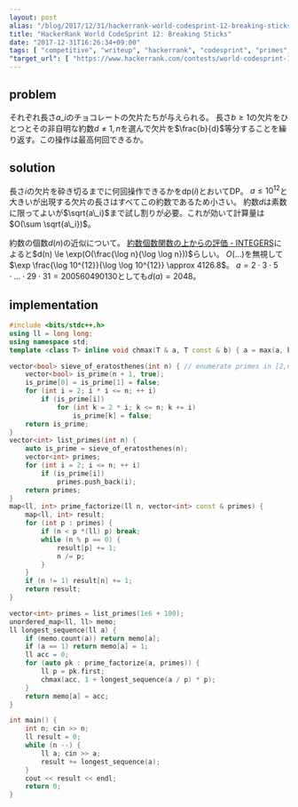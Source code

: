 ```yaml
---
layout: post
alias: "/blog/2017/12/31/hackerrank-world-codesprint-12-breaking-sticks/"
title: "HackerRank World CodeSprint 12: Breaking Sticks"
date: "2017-12-31T16:26:34+09:00"
tags: [ "competitive", "writeup", "hackerrank", "codesprint", "primes", "dp" ]
"target_url": [ "https://www.hackerrank.com/contests/world-codesprint-12/challenges/breaking-sticks" ]
---
```


## problem

それぞれ長さ$a\_i$のチョコレートの欠片たちが与えられる。
長さ$b \ge 1$の欠片をひとつとその非自明な約数$d \ne 1, n$を選んで欠片を$\frac{b}{d}$等分することを繰り返す。この操作は最高何回できるか。

## solution

長さ$i$の欠片を砕き切るまでに何回操作できるかを$\mathrm{dp}(i)$とおいてDP。
$a \le 10^{12}$と大きいが出現する欠片の長さはすべてこの約数であるため小さい。
約数$d$は素数に限ってよいが$\sqrt{a\_i}$まで試し割りが必要。これが効いて計算量は$O(\sum \sqrt{a\_i})$。

約数の個数$d(n)$の近似について。
[約数個数関数の上からの評価 - INTEGERS](http://integers.hatenablog.com/entry/2016/07/20/015425)によると$d(n) \le \exp(O(\frac{\log n}{\log \log n}))$らしい。
$O(\dots)$を無視して$\exp \frac{\log 10^{12}}{\log \log 10^{12}} \approx 4126.8$。
$a = 2 \cdot 3 \cdot 5 \cdot \dots \cdot 29 \cdot 31 = 200560490130$としても$d(a) = 2048$。

## implementation

``` c++
#include <bits/stdc++.h>
using ll = long long;
using namespace std;
template <class T> inline void chmax(T & a, T const & b) { a = max(a, b); }

vector<bool> sieve_of_eratosthenes(int n) { // enumerate primes in [2,n] with O(n log log n)
    vector<bool> is_prime(n + 1, true);
    is_prime[0] = is_prime[1] = false;
    for (int i = 2; i * i <= n; ++ i)
        if (is_prime[i])
            for (int k = 2 * i; k <= n; k += i)
                is_prime[k] = false;
    return is_prime;
}
vector<int> list_primes(int n) {
    auto is_prime = sieve_of_eratosthenes(n);
    vector<int> primes;
    for (int i = 2; i <= n; ++ i)
        if (is_prime[i])
            primes.push_back(i);
    return primes;
}
map<ll, int> prime_factorize(ll n, vector<int> const & primes) {
    map<ll, int> result;
    for (int p : primes) {
        if (n < p *(ll) p) break;
        while (n % p == 0) {
            result[p] += 1;
            n /= p;
        }
    }
    if (n != 1) result[n] += 1;
    return result;
}

vector<int> primes = list_primes(1e6 + 100);
unordered_map<ll, ll> memo;
ll longest_sequence(ll a) {
    if (memo.count(a)) return memo[a];
    if (a == 1) return memo[a] = 1;
    ll acc = 0;
    for (auto pk : prime_factorize(a, primes)) {
        ll p = pk.first;
        chmax(acc, 1 + longest_sequence(a / p) * p);
    }
    return memo[a] = acc;
}

int main() {
    int n; cin >> n;
    ll result = 0;
    while (n --) {
        ll a; cin >> a;
        result += longest_sequence(a);
    }
    cout << result << endl;
    return 0;
}
```
